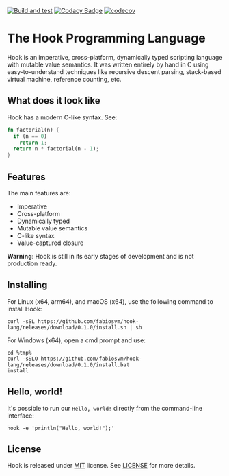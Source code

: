 
[![Build and test](https://github.com/fabiosvm/hook-lang/actions/workflows/build.yml/badge.svg)](https://github.com/fabiosvm/hook-lang/actions/workflows/build.yml)
[![Codacy Badge](https://app.codacy.com/project/badge/Grade/f2f1345083c1455683dabcf48b0ea6dd)](https://www.codacy.com/gh/fabiosvm/hook-lang/dashboard?utm_source=github.com&amp;utm_medium=referral&amp;utm_content=fabiosvm/hook-lang&amp;utm_campaign=Badge_Grade)
[![codecov](https://codecov.io/gh/fabiosvm/hook-lang/branch/main/graph/badge.svg?token=mkmMpfS1yu)](https://codecov.io/gh/fabiosvm/hook-lang)

# The Hook Programming Language

Hook is an imperative, cross-platform, dynamically typed scripting language with mutable value semantics. It was written entirely by hand in C using easy-to-understand techniques like recursive descent parsing, stack-based virtual machine, reference counting, etc.

## What does it look like

Hook has a modern C-like syntax. See:

```rust
fn factorial(n) {
  if (n == 0)
    return 1;
  return n * factorial(n - 1);
}
```

## Features

The main features are:

* Imperative
* Cross-platform
* Dynamically typed
* Mutable value semantics
* C-like syntax
* Value-captured closure

**Warning**: Hook is still in its early stages of development and is not production ready.

## Installing

For Linux (x64, arm64), and macOS (x64), use the following command to install Hook:

```
curl -sSL https://github.com/fabiosvm/hook-lang/releases/download/0.1.0/install.sh | sh
```

For Windows (x64), open a cmd prompt and use: 

```
cd %tmp%
curl -sSLO https://github.com/fabiosvm/hook-lang/releases/download/0.1.0/install.bat
install
```

## Hello, world!

It's possible to run our `Hello, world!` directly from the command-line interface:

```
hook -e 'println("Hello, world!");'
```

## License

Hook is released under [MIT](https://choosealicense.com/licenses/mit/) license.
See [LICENSE](https://github.com/fabiosvm/hook/blob/main/LICENSE) for more details.

